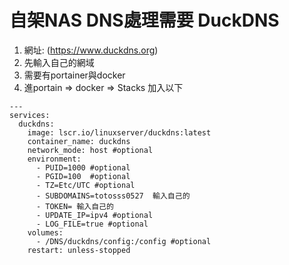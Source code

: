 # 自架NAS DNS處理需要 DuckDNS
1. 網址: (https://www.duckdns.org)
2. 先輸入自己的網域
3. 需要有portainer與docker
4. 進portain => docker => Stacks 加入以下
```
---
services:
  duckdns:
    image: lscr.io/linuxserver/duckdns:latest
    container_name: duckdns
    network_mode: host #optional
    environment:
      - PUID=1000 #optional
      - PGID=100  #optional
      - TZ=Etc/UTC #optional
      - SUBDOMAINS=totosss0527  輸入自己的
      - TOKEN= 輸入自己的
      - UPDATE_IP=ipv4 #optional
      - LOG_FILE=true #optional
    volumes:
      - /DNS/duckdns/config:/config #optional
    restart: unless-stopped
```